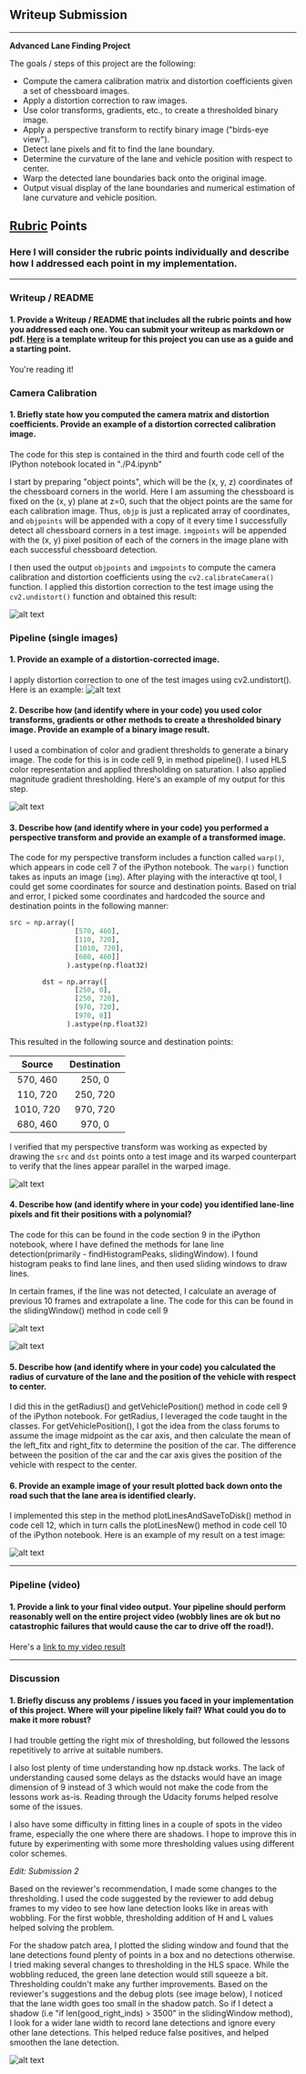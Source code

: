 ## Writeup Submission

---

**Advanced Lane Finding Project**

The goals / steps of this project are the following:

* Compute the camera calibration matrix and distortion coefficients given a set of chessboard images.
* Apply a distortion correction to raw images.
* Use color transforms, gradients, etc., to create a thresholded binary image.
* Apply a perspective transform to rectify binary image ("birds-eye view").
* Detect lane pixels and fit to find the lane boundary.
* Determine the curvature of the lane and vehicle position with respect to center.
* Warp the detected lane boundaries back onto the original image.
* Output visual display of the lane boundaries and numerical estimation of lane curvature and vehicle position.

[//]: # (Image References)

[image1]: ./documentationImages/undistortedImage.png "Undistorted"
[image2]: ./test_images/test1.jpg "Road Transformed"
[image3]: ./documentationImages/binaryBeforeWarping.png "Binary Example"
[image4]: ./documentationImages/warpedImage.png "Warp Example"
[image5]: ./documentationImages/peaks.png "Fit Visual"
[image7]: ./documentationImages/slidingWindow.png "Output"
[image6]: ./documentationImages/output280.jpg "Output"
[image8]: ./documentationImages/outputShadow.jpg "Shadow Area"
[video1]: ./project_video_out.mp4 "Video"

## [Rubric](https://review.udacity.com/#!/rubrics/571/view) Points

### Here I will consider the rubric points individually and describe how I addressed each point in my implementation.  

---

### Writeup / README

#### 1. Provide a Writeup / README that includes all the rubric points and how you addressed each one.  You can submit your writeup as markdown or pdf.  [Here](https://github.com/udacity/CarND-Advanced-Lane-Lines/blob/master/writeup_template.md) is a template writeup for this project you can use as a guide and a starting point.  

You're reading it!

### Camera Calibration

#### 1. Briefly state how you computed the camera matrix and distortion coefficients. Provide an example of a distortion corrected calibration image.

The code for this step is contained in the third and fourth code cell of the IPython notebook located in "./P4.ipynb"

I start by preparing "object points", which will be the (x, y, z) coordinates of the chessboard corners in the world. Here I am assuming the chessboard is fixed on the (x, y) plane at z=0, such that the object points are the same for each calibration image.  Thus, `objp` is just a replicated array of coordinates, and `objpoints` will be appended with a copy of it every time I successfully detect all chessboard corners in a test image.  `imgpoints` will be appended with the (x, y) pixel position of each of the corners in the image plane with each successful chessboard detection.  

I then used the output `objpoints` and `imgpoints` to compute the camera calibration and distortion coefficients using the `cv2.calibrateCamera()` function.  I applied this distortion correction to the test image using the `cv2.undistort()` function and obtained this result:

![alt text][image1]

### Pipeline (single images)

#### 1. Provide an example of a distortion-corrected image.

I apply distortion correction to one of the test images using cv2.undistort(). Here is an example:
![alt text][image1]

#### 2. Describe how (and identify where in your code) you used color transforms, gradients or other methods to create a thresholded binary image.  Provide an example of a binary image result.

I used a combination of color and gradient thresholds to generate a binary image. The code for this is in code cell 9, in method pipeline(). I used HLS color representation and applied thresholding on saturation. I also applied magnitude gradient thresholding.   Here's an example of my output for this step.  

![alt text][image3]

#### 3. Describe how (and identify where in your code) you performed a perspective transform and provide an example of a transformed image.

The code for my perspective transform includes a function called `warp()`, which appears in code cell 7 of the iPython notebook.  The `warp()` function takes as inputs an image (`img`).  After playing with the interactive qt tool, I could get some coordinates for source and destination points. Based on trial and error, I picked some coordinates and hardcoded the source and destination points in the following manner:

```python
src = np.array([
                [570, 460],
                [110, 720],
                [1010, 720],
                [680, 460]]
              ).astype(np.float32)

        dst = np.array([
                [250, 0],
                [250, 720],
                [970, 720],
                [970, 0]]
              ).astype(np.float32)
```

This resulted in the following source and destination points:

| Source        | Destination   |
|:-------------:|:-------------:|
| 570, 460      | 250, 0        |
| 110, 720      | 250, 720      |
| 1010, 720     | 970, 720      |
| 680, 460      | 970, 0        |

I verified that my perspective transform was working as expected by drawing the `src` and `dst` points onto a test image and its warped counterpart to verify that the lines appear parallel in the warped image.

![alt text][image4]

#### 4. Describe how (and identify where in your code) you identified lane-line pixels and fit their positions with a polynomial?

The code for this can be found in the code section 9 in the iPython notebook, where I have defined the methods for lane line detection(primarily - findHistogramPeaks, slidingWindow). I found histogram peaks to find lane lines, and then used sliding windows to draw lines.

In certain frames, if the line was not detected, I calculate an average of previous 10 frames and extrapolate a line. The code for this can be found in the slidingWindow() method in code cell 9

![alt text][image5]

![alt text][image7]

#### 5. Describe how (and identify where in your code) you calculated the radius of curvature of the lane and the position of the vehicle with respect to center.

I did this in the getRadius() and getVehiclePosition() method in code cell 9 of the iPython notebook. For getRadius, I leveraged the code taught in the classes. For getVehiclePosition(), I got the idea from the class forums to assume the image midpoint as the car axis, and then calculate the mean of the left_fitx and right_fitx to determine the position of the car. The difference between the position of the car and the car axis gives the position of the vehicle with respect to the center.

#### 6. Provide an example image of your result plotted back down onto the road such that the lane area is identified clearly.

I implemented this step in the method plotLinesAndSaveToDisk() method in code cell 12, which in turn calls the plotLinesNew() method in code cell 10 of the iPython notebook.  Here is an example of my result on a test image:

![alt text][image6]

---

### Pipeline (video)

#### 1. Provide a link to your final video output.  Your pipeline should perform reasonably well on the entire project video (wobbly lines are ok but no catastrophic failures that would cause the car to drive off the road!).

Here's a [link to my video result](./project_video_out.mp4)

---

### Discussion

#### 1. Briefly discuss any problems / issues you faced in your implementation of this project.  Where will your pipeline likely fail?  What could you do to make it more robust?

I had trouble getting the right mix of thresholding, but followed the lessons repetitively to arrive at suitable numbers.

I also lost plenty of time understanding how np.dstack works. The lack of understanding caused some delays as the dstacks would have an image dimension of 9 instead of 3 which would not make the code from the lessons work as-is. Reading through the Udacity forums helped resolve some of the issues.

I also have some difficulty in fitting lines in a couple of spots in the video frame, especially the one where there are shadows. I hope to improve this in future by experimenting with some more thresholding values using different color schemes.

*Edit: Submission 2*

Based on the reviewer's recommendation, I made some changes to the thresholding. I used the code suggested by the reviewer to add debug frames to my video to see how lane detection looks like in areas with wobbling. For the first wobble, thresholding addition of H and L values helped solving the problem.

For the shadow patch area, I plotted the sliding window and found that the lane detections found plenty of points in a box and no detections otherwise. I tried making several changes to thresholding in the HLS space. While the wobbling reduced, the green lane detection would still squeeze a bit. Thresholding couldn't make any further improvements. Based on the reviewer's suggestions and the debug plots (see image below), I noticed that the lane width goes too small in the shadow patch. So if I detect a shadow (i.e  "if len(good_right_inds) > 3500" in the slidingWindow method), I look for a wider lane width to record lane detections and ignore every other lane detections. This helped reduce false positives, and helped smoothen the lane detection. 

![alt text][image8]
